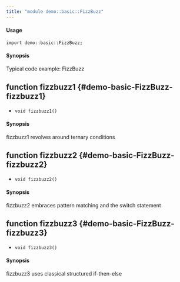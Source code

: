 ```yaml
---
title: "module demo::basic::FizzBuzz"
---
```


#### Usage

`import demo::basic::FizzBuzz;`

#### Synopsis

Typical code example: FizzBuzz


## function fizzbuzz1 {#demo-basic-FizzBuzz-fizzbuzz1}

* ``void fizzbuzz1()``

#### Synopsis

fizzbuzz1 revolves around ternary conditions

## function fizzbuzz2 {#demo-basic-FizzBuzz-fizzbuzz2}

* ``void fizzbuzz2()``

#### Synopsis

fizzbuzz2 embraces pattern matching and the switch statement

## function fizzbuzz3 {#demo-basic-FizzBuzz-fizzbuzz3}

* ``void fizzbuzz3()``

#### Synopsis

fizzbuzz3 uses classical structured if-then-else

